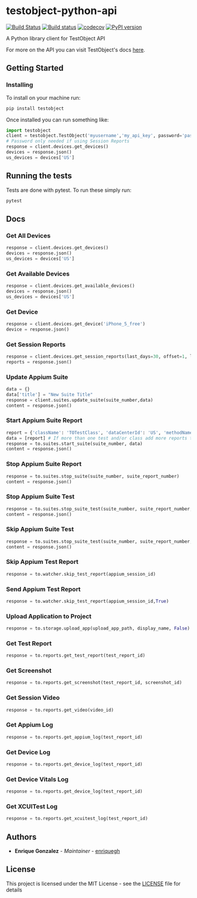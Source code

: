 # testobject-python-api

[![Build Status](https://travis-ci.org/enriquegh/testobject-python-api.svg?branch=master)](https://travis-ci.org/enriquegh/testobject-python-api) [![Build status](https://ci.appveyor.com/api/projects/status/6pd46pbwrggq7rwa/branch/master?svg=true)](https://ci.appveyor.com/project/enriquegh/testobject-python-api/branch/master) [![codecov](https://codecov.io/gh/enriquegh/testobject-python-api/branch/master/graph/badge.svg)](https://codecov.io/gh/enriquegh/testobject-python-api) [![PyPI version](https://badge.fury.io/py/testobject.svg)](https://badge.fury.io/py/testobject) 

A Python library client for TestObject API

For more on the API you can visit TestObject's docs [here](https://api.testobject.com/).

## Getting Started

### Installing

To install on your machine run:
```bash
pip install testobject
```

Once installed you can run something like:
```python
import testobject
client = testobject.TestObject('myusername','my_api_key', password='password')
# Password only needed if using Session Reports
response = client.devices.get_devices()
devices = response.json()
us_devices = devices['US']
```


## Running the tests

Tests are done with pytest.
To run these simply run:
```bash
pytest
```

## Docs

### Get All Devices

```python
response = client.devices.get_devices()
devices = response.json()
us_devices = devices['US']
```

### Get Available Devices

```python
response = client.devices.get_available_devices()
devices = response.json()
us_devices = devices['US']
```

### Get Device

```python
response = client.devices.get_device('iPhone_5_free')
device = response.json()
```

### Get Session Reports
```python
response = client.devices.get_session_reports(last_days=30, offset=1, limit=50)
reports = response.json()
```

### Update Appium Suite

```python
data = {}
data['title'] = "New Suite Title"
response = client.suites.update_suite(suite_number,data)
content = response.json()
```

### Start Appium Suite Report

```python
report = {'className': 'TOTestClass', 'dataCenterId': 'US', 'methodName': 'testMethod', 'deviceId': 'iPhone_5_free'}
data = [report] # If more than one test and/or class add more reports to the data list
response = to.suites.start_suite(suite_number, data)
content = response.json()
```

### Stop Appium Suite Report

```python
response = to.suites.stop_suite(suite_number, suite_report_number)
content = response.json()
```

### Stop Appium Suite Test

```python
response = to.suites.stop_suite_test(suite_number, suite_report_number, suite_test_number, True)
content = response.json()
```

### Skip Appium Suite Test

```python
response = to.suites.stop_suite_test(suite_number, suite_report_number, suite_test_number)
content = response.json()
```

### Skip Appium Test Report

```python
response = to.watcher.skip_test_report(appium_session_id)
```

### Send Appium Test Report

```python
response = to.watcher.skip_test_report(appium_session_id,True)
```

### Upload Application to Project

```python
response = to.storage.upload_app(upload_app_path, display_name, False)
```

### Get Test Report

```python
response = to.reports.get_test_report(test_report_id)
```

### Get Screenshot

```python
response = to.reports.get_screenshot(test_report_id, screenshot_id)
```

### Get Session Video

```python
response = to.reports.get_video(video_id)
```

### Get Appium Log

```python
response = to.reports.get_appium_log(test_report_id)
```

### Get Device Log

```python
response = to.reports.get_device_log(test_report_id)
```

### Get Device Vitals Log

```python
response = to.reports.get_device_log(test_report_id)
```

### Get XCUITest Log

```python
response = to.reports.get_xcuitest_log(test_report_id)
```

## Authors

* **Enrique Gonzalez** - *Maintainer* - [enriquegh](https://github.com/enriquegh)

## License

This project is licensed under the MIT License - see the [LICENSE](LICENSE) file for details
